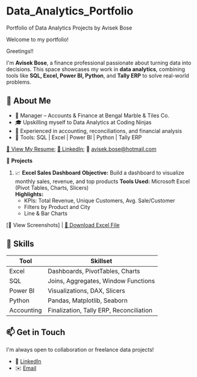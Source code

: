 # Data_Analytics_Portfolio
Portfolio of Data Analytics Projects by Avisek Bose

Welcome to my portfolio! 

Greetings!!

I'm **Avisek Bose**, a finance professional passionate about turning data into decisions. 
This space showcases my work in **data analytics**, combining tools like **SQL, Excel, Power BI, Python**, and **Tally ERP** to solve real-world problems.

## 🧠 About Me

- 📌 Manager – Accounts & Finance at Bengal Marble & Tiles Co.
- 🎓 Upskilling myself to Data Analytics at Coding Ninjas
- 💼 Experienced in accounting, reconciliations, and financial analysis
- 🧰 Tools: SQL | Excel | Power BI | Python | Tally ERP

[📄 View My Resume](https://github.com/avisekbose/Resume.git); [🔗 LinkedIn](https://www.linkedin.com/in/avisekbose); 📧 avisek.bose@hotmail.com

📁 **Projects**

 1. 📈 **Excel Sales Dashboard**
**Objective:** Build a dashboard to visualize monthly sales, revenue, and top products
**Tools Used:** Microsoft Excel (Pivot Tables, Charts, Slicers)  
**Highlights:**
    - KPIs: Total Revenue, Unique Customers, Avg. Sale/Customer
    - Filters by Product and City
    - Line & Bar Charts

[📸 View Screenshots] | [📂 Download Excel File](https://github.com/avisekbose/Excel_Projects.git) 

## 📌 Skills

| Tool        | Skillset                                |
|-------------|-----------------------------------------|
| Excel       | Dashboards, PivotTables, Charts         |
| SQL         | Joins, Aggregates, Window Functions     |
| Power BI    | Visualizations, DAX, Slicers            |
| Python      | Pandas, Matplotlib, Seaborn             |
| Accounting  | Finalization, Tally ERP, Reconciliation |


## 📫 Get in Touch

I'm always open to collaboration or freelance data projects!

- 💼 [LinkedIn](https://www.linkedin.com/in/avisekbose)
- ✉️ [Email](avisek.bose@hotmail.com)
